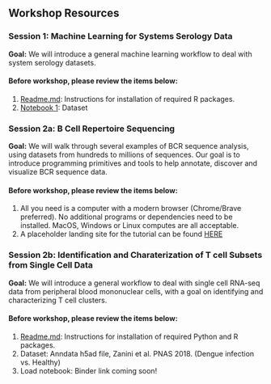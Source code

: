 ## Workshop Resources
### Session 1: Machine Learning for Systems Serology Data
**Goal:** We will introduce a general machine learning workflow to deal with system serology datasets.
#### Before workshop, please review the items below:
1. [Readme.md](SystemSerology_MachineLearning/README.md): Instructions for installation of required R packages.
2. [Notebook 1](https://github.com/cvisb/2020_systems-biology_workshop/blob/master/SystemSerology_MachineLearning/systemsSerology_part1.Rmd): Dataset
### Session 2a: B Cell Repertoire Sequencing
**Goal:** We will walk through several examples of BCR sequence analysis, using datasets from hundreds to millions of sequences. Our goal is to introduce programming primitives and tools to help annotate, discover and visualize BCR sequence data.
#### Before workshop, please review the items below:
1. All you need is a computer with a modern browser (Chrome/Brave preferred). No additional programs or dependencies need to be installed. MacOS, Windows or Linux computes are all acceptable.
2. A placeholder landing site for the tutorial can be found [HERE](https://mybinder.org/v2/gh/briney/cvisb_workshop_2020/placeholder)
### Session 2b: Identification and Charaterization of T cell Subsets from Single Cell Data
**Goal:** We will introduce a general workflow to deal with single cell RNA-seq data from peripheral blood mononuclear cells, with a goal on identifying and characterizing T cell clusters.
#### Before workshop, please review the items below:
1. [Readme.md](https://github.com/watronfire/CViSB_Workshop_TCells/blob/3a961cc3de6daaff4bded8b9130236da99bdcc17/README.md): Instructions for installation of required Python and R packages.
2. Dataset: Anndata h5ad file, Zanini et al. PNAS 2018. (Dengue infection vs. Healthy)
3. Load notebook: Binder link coming soon!
